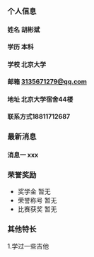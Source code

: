 ### 个人信息
#### 姓名 胡彬斌
#### 学历 本科
#### 学校 北京大学
#### 邮箱 3135671279@qq.com
#### 地址 北京大学宿舍44楼
#### 联系方式18811712687
### 最新消息
#### 消息一 xxx
### 荣誉奖励
- 奖学金 暂无
- 荣誉称号 暂无
- 比赛获奖 暂无
### 其他特长
1.学过一些吉他

